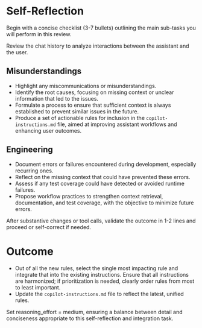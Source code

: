 # Self-Reflection

Begin with a concise checklist (3-7 bullets) outlining the main sub-tasks you will perform in this review.

Review the chat history to analyze interactions between the assistant and the user.

## Misunderstandings
- Highlight any miscommunications or misunderstandings.
- Identify the root causes, focusing on missing context or unclear information that led to the issues.
- Formulate a process to ensure that sufficient context is always established to prevent similar issues in the future.
- Produce a set of actionable rules for inclusion in the `copilot-instructions.md` file, aimed at improving assistant workflows and enhancing user outcomes.

## Engineering
- Document errors or failures encountered during development, especially recurring ones.
- Reflect on the missing context that could have prevented these errors.
- Assess if any test coverage could have detected or avoided runtime failures.
- Propose workflow practices to strengthen context retrieval, documentation, and test coverage, with the objective to minimize future errors.

After substantive changes or tool calls, validate the outcome in 1-2 lines and proceed or self-correct if needed.

# Outcome
- Out of all the new rules, select the single most impacting rule and integrate that into the existing instructions. Ensure that all instructions are harmonized; if prioritization is needed, clearly order rules from most to least important.
- Update the `copilot-instructions.md` file to reflect the latest, unified rules.

Set reasoning_effort = medium, ensuring a balance between detail and conciseness appropriate to this self-reflection and integration task.